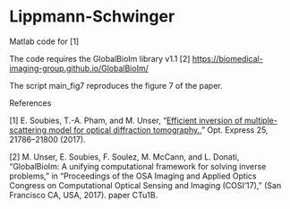 # Lippmann-Schwinger

Matlab code for [1]

The code requires the GlobalBioIm library v1.1 [2] https://biomedical-imaging-group.github.io/GlobalBioIm/

The script main_fig7 reproduces the figure 7 of the paper.

References

[1] E. Soubies, T.-A. Pham, and M. Unser, “<a href="https://www.osapublishing.org/oe/abstract.cfm?uri=oe-25-18-21786" target="_blank">Efficient inversion of multiple-scattering model for optical diffraction tomography.</a>,” Opt. Express 25, 21786–21800 (2017).

[2] M. Unser, E. Soubies, F. Soulez, M. McCann, and L. Donati, “GlobalBioIm: A unifying computational framework
    for solving inverse problems,” in “Proceedings of the OSA Imaging and Applied Optics Congress on Computational
    Optical Sensing and Imaging (COSI’17),” (San Francisco CA, USA, 2017). paper CTu1B.
